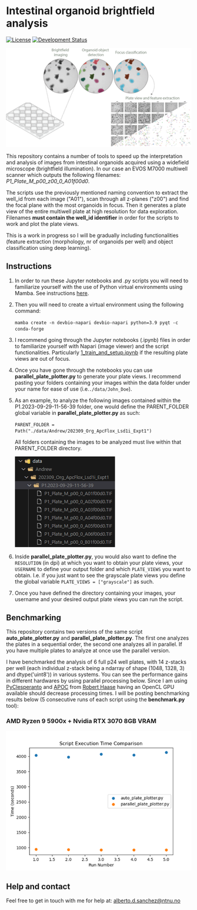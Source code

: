 <h1>Intestinal organoid brightfield analysis</h1>

[![License](https://img.shields.io/pypi/l/napari-accelerated-pixel-and-object-classification.svg?color=green)](https://github.com/adiezsanchez/intestinal_organoid_brightfield_analysis/blob/main/LICENSE)
[![Development Status](https://img.shields.io/pypi/status/napari-accelerated-pixel-and-object-classification.svg)](https://en.wikipedia.org/wiki/Software_release_life_cycle#Alpha)

![workflow](./images/workflow.png)

This repository contains a number of tools to speed up the interpretation and analysis of images from intestinal organoids acquired using a widefield microscope (brightfield illumination). In our case an EVOS M7000 multiwell scanner which outputs the following filenames: _P1_Plate_M_p00_z00_0_A01f00d0_.

The scripts use the previously mentioned naming convention to extract the well_id from each image ("A01"), scan through all z-planes ("z00") and find the focal plane with the most organoids in focus. Then it generates a plate view of the entire multiwell plate at high resolution for data exploration. Filenames **must contain the well_id identifier** in order for the scripts to work and plot the plate views.

This is a work in progress so I will be gradually including functionalities (feature extraction (morphology, nr of organoids per well) and object classification using deep learning).

<h2>Instructions</h2>

1. In order to run these Jupyter notebooks and .py scripts you will need to familiarize yourself with the use of Python virtual environments using Mamba. See instructions [here](https://biapol.github.io/blog/mara_lampert/getting_started_with_mambaforge_and_python/readme.html).

2. Then you will need to create a virtual environment using the following command:

   <code>mamba create -n devbio-napari devbio-napari python=3.9 pyqt -c conda-forge</code>

3. I recommend going through the Jupyter notebooks (.ipynb) files in order to familiarize yourself with Napari (image viewer) and the script functionalities. Particularly [1_train_and_setup.ipynb](1_train_and_setup.ipynb) if the resulting plate views are out of focus.

4. Once you have gone through the notebooks you can use **parallel_plate_plotter.py** to generate your plate views. I recommend pasting your folders containing your images within the data folder under your name for ease of use (i.e.<code>./data/John_Doe</code>).

5. As an example, to analyze the following images contained within the P1.2023-09-29-11-56-39 folder, one would define the PARENT_FOLDER global variable in **parallel_plate_plotter.py** as such:

   <code>PARENT_FOLDER = Path("./data/Andrew/202309_Org_ApcFlox_Lsd1i_Expt1")</code>

   All folders containing the images to be analyzed must live within that PARENT_FOLDER directory.

   ![filepath](./images/filepath.png)

6. Inside **parallel_plate_plotter.py**, you would also want to define the <code>RESOLUTION</code> (in dpi) at which you want to obtain your plate views, your <code>USERNAME</code> to define your output folder and which <code>PLATE_VIEWS</code> you want to obtain. I.e. if you just want to see the grayscale plate views you define the global variable <code>PLATE_VIEWS = ["grayscale"]</code> as such.

7. Once you have defined the directory containing your images, your username and your desired output plate views you can run the script.

<h2>Benchmarking</h2>

This repository contains two versions of the same script **auto_plate_plotter.py** and **parallel_plate_plotter.py**. The first one analyzes the plates in a sequential order, the second one analyzes all in parallel. If you have multiple plates to analyze at once use the parallel version.

I have benchmarked the analysis of 6 full p24 well plates, with 14 z-stacks per well (each individual z-stack being a ndarray of shape (1048, 1328, 3) and dtype('uint8')) in various systems. You can see the performance gains in different hardwares by using parallel processing below. Since I am using [PyClesperanto](https://github.com/clEsperanto/pyclesperanto_prototype) and [APOC](https://github.com/haesleinhuepf/napari-accelerated-pixel-and-object-classification) from [Robert Haase](https://github.com/haesleinhuepf) having an OpenCL GPU available should decrease processing times. I will be posting benchmarking results below (5 consecutive runs of each script using the **benchmark.py** tool):

<h3>AMD Ryzen 9 5900x + Nvidia RTX 3070 8GB VRAM</h3>

![5900X_RTX3070_benchmark](./benchmark_results/5900x_rtx3700_6plates.png)

<h2>Help and contact</h2>

Feel free to get in touch with me for help at: <alberto.d.sanchez@ntnu.no>
